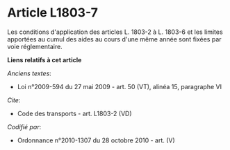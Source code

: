# Article L1803-7

Les conditions d'application des articles L. 1803-2 à L. 1803-6 et les limites apportées au cumul des aides au cours d'une
même année sont fixées par voie réglementaire.

**Liens relatifs à cet article**

_Anciens textes_:

  - Loi n°2009-594 du 27 mai 2009 - art. 50 (VT), alinéa 15, paragraphe VI

_Cite_:

  - Code des transports - art. L1803-2 (VD)

_Codifié par_:

  - Ordonnance n°2010-1307 du 28 octobre 2010 - art. (V)
